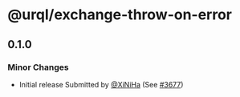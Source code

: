 # @urql/exchange-throw-on-error

## 0.1.0

### Minor Changes

- Initial release
  Submitted by [@XiNiHa](https://github.com/XiNiHa) (See [#3677](https://github.com/urql-graphql/urql/pull/3677))
